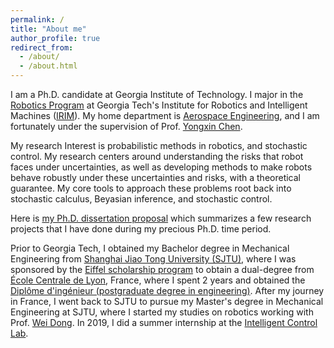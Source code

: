 ```yaml
---
permalink: /
title: "About me"
author_profile: true
redirect_from: 
  - /about/
  - /about.html
---
```


I am a Ph.D. candidate at Georgia Institute of Technology. I major in the [Robotics Program](https://research.gatech.edu/robotics/phd-program-robotics) at Georgia Tech's Institute for Robotics and Intelligent Machines ([IRIM](https://research.gatech.edu/robotics)). My home department is [Aerospace Engineering](https://ae.gatech.edu), and I am fortunately under the supervision of Prof. [Yongxin Chen](https://yongxin.ae.gatech.edu). 

My research Interest is probabilistic methods in robotics, and stochastic control. My research centers around understanding the risks that robot faces under uncertainties, as well as developing methods to make robots behave robustly under these uncertainties and risks, with a theoretical guarantee. My core tools to approach these problems root back into stochastic calculus, Beyasian inference, and stochastic control.

Here is [my Ph.D. dissertation proposal](https://hzyu17.github.io/hongzheyu.github.io/files/Hongzhe_Yu_Proposal.pdf) which summarizes a few research projects that I have done during my precious Ph.D. time period.


Prior to Georgia Tech, I obtained my Bachelor degree in Mechanical Engineering from [Shanghai Jiao Tong University (SJTU)](https://en.sjtu.edu.cn), where I was sponsored by the [Eiffel scholarship program](https://www.campusfrance.org/en/france-excellence-eiffel-scholarship-program) to obtain a dual-degree from [École Centrale de Lyon](https://www.ec-lyon.fr), France, where I spent 2 years and obtained the [Diplôme d'ingénieur (postgraduate degree in engineering)](https://en.wikipedia.org/wiki/Diplôme_d%27Ingénieur). After my journey in France, I went back to SJTU to pursue my Master's degree in Mechanical Engineering at SJTU, where I started my studies on robotics working with Prof. [Wei Dong](https://scholar.google.com/citations?user=hbaEVRMAAAAJ&hl=en). In 2019, I did a summer internship at the [Intelligent Control Lab](http://icontrol.ri.cmu.edu/).